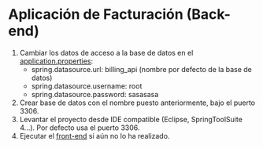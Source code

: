 # Aplicación de Facturación (Back-end)

1. Cambiar los datos de acceso a la base de datos en el [application.properties](https://github.com/jorge228/billing-back-api/blob/master/src/main/resources/application.properties):
    *    spring.datasource.url: billing_api (nombre por defecto de la base de datos)
    *    spring.datasource.username: root
    *    spring.datasource.password: sasasasa
2. Crear base de datos con el nombre puesto anteriormente, bajo el puerto 3306.
3. Levantar el proyecto desde IDE compatible (Eclipse, SpringToolSuite 4...). Por defecto usa el puerto 3306.
4. Ejecutar el [front-end](https://github.com/jorge228/billing-front) si aún no lo ha realizado.